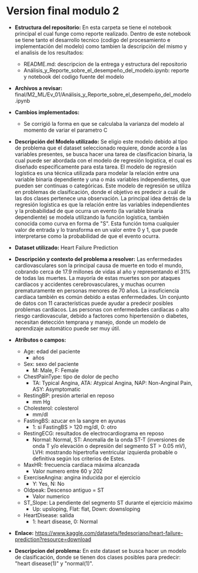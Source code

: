 # Version final modulo 2

- **Estructura del repositorio:** En esta carpeta se tiene el notebook principal el cual funge como reporte realizado. Dentro de este notebook se tiene tanto el desarrollo tecnico (codigo del procesamiento e implementación del modelo) como tambien la descripción del mismo y el analisis de los resultados:
    - README.md: descripcion de la entrega y estructura del repositorio
    - Análisis_y_Reporte_sobre_el_desempeño_del_modelo.ipynb: reporte y notebook del codigo fuente del modelo

- **Archivos a revisar:** final/M2_ML/Ev_01/Análisis_y_Reporte_sobre_el_desempeño_del_modelo.ipynb

- **Cambios implementados:**
   - Se corrigió la forma en que se calculaba la varianza del modelo al momento de variar el parametro C

- **Descripción del Modelo utilizado:** Se eligio este modelo debido al tipo de problema que el dataset seleccionado requiere, donde acorde a las variables presentes, se busca hacer una tarea de clasificacion binaria, la cual puede ser abordada con el modelo de regresión logistica, el cual es diseñado especificamente para esta tarea. El modelo de regresión logística es una técnica utilizada para modelar la relación entre una variable binaria dependiente y una o más variables independientes, que pueden ser continuas o categóricas. Este modelo de regresión se utiliza en problemas de clasificación, donde el objetivo es predecir a cuál de las dos clases pertenece una observación. La principal idea detrás de la regresión logística es que la relación entre las variables independientes y la probabilidad de que ocurra un evento (la variable binaria dependiente) se modela utilizando la función logística, también conocida como curva en forma de "S". Esta función toma cualquier valor de entrada y lo transforma en un valor entre 0 y 1, que puede interpretarse como la probabilidad de que el evento ocurra. 

- **Dataset utilizado:** Heart Failure Prediction
  
- **Descripción y contexto del problema a resolver:** Las enfermedades cardiovasculares son la principal causa de muerte en todo el mundo, cobrando cerca de 17.9 millones de vidas al año y representando el 31% de todas las muertes. La mayoría de estas muertes son por ataques cardíacos y accidentes cerebrovasculares, y muchas ocurren prematuramente en personas menores de 70 años. La insuficiencia cardíaca también es común debido a estas enfermedades. Un conjunto de datos con 11 características puede ayudar a predecir posibles problemas cardíacos. Las personas con enfermedades cardíacas o alto riesgo cardiovascular, debido a factores como hipertensión o diabetes, necesitan detección temprana y manejo, donde un modelo de aprendizaje automático puede ser muy útil.

- **Atributos o campos:**
  - Age: edad del paciente
      - años
  - Sex: sexo del paciente
      - M: Male, F: Female
  - ChestPainType: tipo de dolor de pecho
      - TA: Typical Angina, ATA: Atypical Angina, NAP: Non-Anginal Pain, ASY: Asymptomatic
  - RestingBP: presión arterial en reposo
      - mm Hg
  - Cholesterol: colesterol
      - mm/dl
  - FastingBS: azucar en la sangre en ayunas
      - 1: si FastingBS > 120 mg/dl, 0: otro
  - RestingECG: resultados de electrocardiograma en reposo
      - Normal: Normal, ST: Anomalía de la onda ST-T (inversiones de onda T y/o elevación o depresión del segmento ST > 0.05 mV), LVH: mostrando hipertrofia ventricular izquierda probable o definitiva según los criterios de Estes.
  - MaxHR: frecuencia cardíaca máxima alcanzada
      - Valor numero entre 60 y 202
  - ExerciseAngina: angina inducida por el ejercicio
      - Y: Yes, N: No
  - Oldpeak: Descenso antiguo = ST
      - Valor numerico
  - ST_Slope: La pendiente del segmento ST durante el ejercicio máximo
      - Up: upsloping, Flat: flat, Down: downsloping
  - HeartDisease: salida
      - 1: heart disease, 0: Normal

- **Enlace:** https://www.kaggle.com/datasets/fedesoriano/heart-failure-prediction?resource=download

- **Descripcion del problema:** En este dataset se busca hacer un modelo de clasificación, donde se tienen dos clases posibles para predecir: "heart disease(1)" y "normal(1)".

